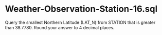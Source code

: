 # Weather-Observation-Station-16.sql
Query the smallest Northern Latitude (LAT_N) from STATION that is greater than 38.7780. Round your answer to 4 decimal places.
